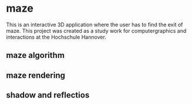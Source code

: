 # maze

This is an interactive 3D application where the user has to find
the exit of maze. This project was created as a study work for
computergraphics and interactions at the Hochschule Hannover.

## maze algorithm

## maze rendering

## shadow and reflectios
